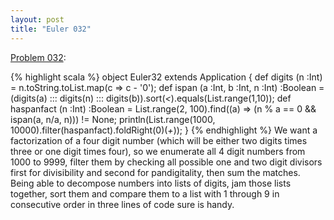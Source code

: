 ```yaml
---
layout: post
title: "Euler 032"
---
```


[Problem 032]\:

{% highlight scala %}
object Euler32 extends Application {
  def digits (n :Int) = n.toString.toList.map(c => c - '0');
  def ispan (a :Int, b :Int, n :Int) :Boolean =
    (digits(a) ::: digits(n) ::: digits(b)).sort(_<_).equals(List.range(1,10));
  def haspanfact (n :Int) :Boolean =
    List.range(2, 100).find((a) => (n % a == 0 &amp;&amp; ispan(a, n/a, n))) != None;
  println(List.range(1000, 10000).filter(haspanfact).foldRight(0)(_+_));
}
{% endhighlight %}
We want a factorization of a four digit number (which will be either two digits times three or one digit times four), so we enumerate all 4 digit numbers from 1000 to 9999, filter them by checking all possible one and two digit divisors first for divisibility and second for pandigitality, then sum the matches. Being able to decompose numbers into lists of digits, jam those lists together, sort them and compare them to a list with 1 through 9 in consecutive order in three lines of code sure is handy.



[Problem 032]: http://projecteuler.net/index.php?section=problems&id=32
